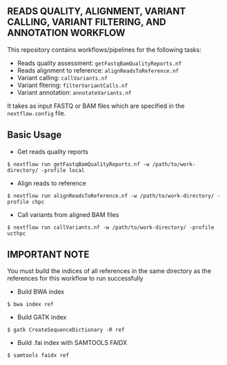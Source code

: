 READS QUALITY, ALIGNMENT, VARIANT CALLING, VARIANT FILTERING, AND ANNOTATION WORKFLOW
---
This repository contains workflows/pipelines for the following tasks:
- Reads quality assessment: ```getFastqBamQualityReports.nf```
- Reads alignment to reference: ```alignReadsToReference.nf``` 
- Variant calling: ```callVariants.nf``` 
- Variant fltering: ```filterVariantCalls.nf```
- Variant annotation: ```annotateVariants.nf```

It takes as input FASTQ or BAM files which are specified in the ```nextflow.config``` file.

Basic Usage
---

* Get reads quality reports
```
$ nextflow run getFastqBamQualityReports.nf -w /path/to/work-directory/ -profile local
```

* Align reads to reference
```
$ nextflow run alignReadsToReference.nf -w /path/to/work-directory/ -profile chpc
```

* Call variants from aligned BAM files
```
$ nextflow run callVariants.nf -w /path/to/work-directory/ -profile ucthpc
```

IMPORTANT NOTE
----
You must build the indices of all references in the same directory as the references for this workflow to run successfully

- Build BWA index
```
$ bwa index ref
```

- Build GATK index
```
$ gatk CreateSequenceDictionary -R ref
```

- Build .fai index with SAMTOOLS FAIDX
```
$ samtools faidx ref
```
